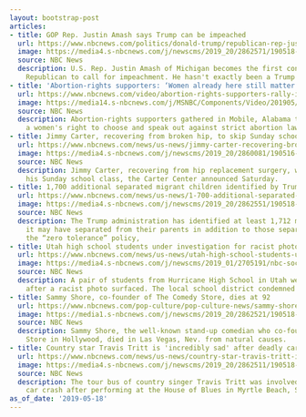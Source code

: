 ```yaml
---
layout: bootstrap-post
articles:
- title: GOP Rep. Justin Amash says Trump can be impeached
  url: https://www.nbcnews.com/politics/donald-trump/republican-rep-justin-amash-says-trump-committed-impeachable-conduct-n1007436
  image: https://media4.s-nbcnews.com/j/newscms/2019_20/2862571/190518-justin-amash-rd-_d57d0353cb1c1669cf8aabd136ef08bc.nbcnews-fp-1200-630.JPG
  source: NBC News
  description: U.S. Rep. Justin Amash of Michigan becomes the first congressional
    Republican to call for impeachment. He hasn't exactly been a Trump loyalist.
- title: 'Abortion-rights supporters: ‘Women already here still matter’'
  url: https://www.nbcnews.com/video/abortion-rights-supporters-rally-in-mobile-alabama-59908677950
  image: https://media14.s-nbcnews.com/j/MSNBC/Components/Video/201905/f_mo_abortion_rally_190518.nbcnews-fp-1200-630.jpg
  source: NBC News
  description: Abortion-rights supporters gathered in Mobile, Alabama to rally for
    a women's right to choose and speak out against strict abortion laws.
- title: Jimmy Carter, recovering from broken hip, to skip Sunday school duties
  url: https://www.nbcnews.com/news/us-news/jimmy-carter-recovering-broken-hip-skip-sunday-school-duties-n1007431
  image: https://media4.s-nbcnews.com/j/newscms/2019_20/2860081/190516-jimmy-carter-ew-143p_24adeff440ea767b88469a0f42b82d47.nbcnews-fp-1200-630.jpg
  source: NBC News
  description: Jimmy Carter, recovering from hip replacement surgery, will skip teaching
    his Sunday school class, the Carter Center announced Saturday.
- title: 1,700 additional separated migrant children identified by Trump administration
  url: https://www.nbcnews.com/news/us-news/1-700-additional-separated-migrant-children-identified-trump-administration-n1007426
  image: https://media4.s-nbcnews.com/j/newscms/2019_20/2862551/190518-migrant-children-rd_57b2adb98bf7776a886bc1326c005fed.nbcnews-fp-1200-630.JPG
  source: NBC News
  description: The Trump administration has identified at least 1,712 migrant children
    it may have separated from their parents in addition to those separated under
    the “zero tolerance” policy,
- title: Utah high school students under investigation for racist photo
  url: https://www.nbcnews.com/news/us-news/utah-high-school-students-under-investigation-racist-photo-n1007416
  image: https://media4.s-nbcnews.com/j/newscms/2019_01/2705191/nbc-social-default_b6fa4fef0d31ca7e8bc7ff6d117ca9f4.nbcnews-fp-1200-630.png
  source: NBC News
  description: A pair of students from Hurricane High School in Utah were being investigated
    after a racist photo surfaced. The local school district condemned the imagery.
- title: Sammy Shore, co-founder of The Comedy Store, dies at 92
  url: https://www.nbcnews.com/pop-culture/pop-culture-news/sammy-shore-co-founder-comedy-store-dies-92-n1007421
  image: https://media1.s-nbcnews.com/j/newscms/2019_20/2862521/190518-sammy-shore-al-1558_8285e11063590db59d9a5a3b5cac396b.nbcnews-fp-1200-630.jpg
  source: NBC News
  description: Sammy Shore, the well-known stand-up comedian who co-founded The Comedy
    Store in Hollywood, died in Las Vegas, Nev. from natural causes.
- title: Country star Travis Tritt is 'incredibly sad' after deadly car crash
  url: https://www.nbcnews.com/news/us-news/country-star-travis-tritt-incredibly-sad-after-deadly-car-crash-n1007406
  image: https://media4.s-nbcnews.com/j/newscms/2019_20/2862511/190518-travis-tritt-al-1519_650cd6e81db7151b4216519848b25398.nbcnews-fp-1200-630.jpg
  source: NBC News
  description: The tour bus of country singer Travis Tritt was involved in a fatal
    car crash after performing at the House of Blues in Myrtle Beach, South Carolina.
as_of_date: '2019-05-18'
---
```



